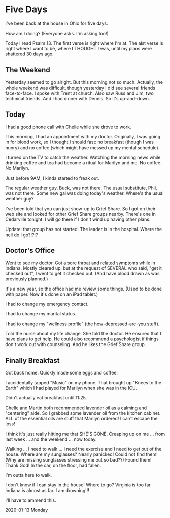 # Five Days

I've been back at the house in Ohio for five days.

How am I doing? (Everyone asks. I'm asking too!)

Today I read Psalm 13. The first verse is right where I'm at.
The alst verse is right where I want to be, where I THOUGHT I was,
until my plans were shattered 30 days ago.

## The Weekend

Yesterday seemed to go alright.
But this morning not so much. Actually, the whole weekend was difficult,
though yesterday I did see several friends face-to-face. I spoke with
Trent at church. Also saw Russ and Jim, two technical friends.
And I had dinner with Dennis. So it's up-and-down.

## Today

I had a good phone call with Chelle while she drove to work.

This morning, I had an appointment with my doctor.
Originally, I was going in for blood work, so I thought I should fast:
no breakfast (though I was hunry) and no coffee (which might have
messed up my mental schedule).

I turned on the TV to catch the weather.
Watching the morning news while drinking coffee and tea
had become a ritual for Marilyn and me. No coffee. No Marilyn.

Just before 9AM, I kinda started to freak out.

The regular weather guy, Buck, was not there.
The usual substitute, Phil, was not there.
Some new gal was doing today's weather.
Where's the usual weather guy?

I've been told that you can just show-up to Grief Share.
So I got on their web site and looked for other Grief Share groups
nearby. There's one in Cedarville tonight. I will go there if I
don't wind up having other plans.

Update: that group has not started. The leader is in the hospital.
Where the hell do I go?!?!?

## Doctor's Office

Went to see my doctor.
Got a sore throat and related symptoms while in Indiana.
Mostly cleared up, but at the request of SEVERAL who said,
"get it checked out", I went to get it checked out.
(And have blood drawn as was previously planned.)

It's a new year, so the office had me review some things.
(Used to be done with paper. Now it's done on an iPad tablet.)

I had to change my emergency contact.

I had to change my marital status.

I had to change my "wellness profile" (the how-depressed-are-you stuff).

Told the nurse about my life change. She told the doctor.
He ensured that I have plans to get help. He could also recommend
a psychologist if things don't work out with counseling.
And he likes the Grief Share group.

## Finally Breakfast

Got back home. Quickly made some eggs and coffee.

I accidentally tapped "Music" on my phone.
That brought up "Knees to the Earth" which I had played
for Marilyn when she was in the ICU.

Didn't actually eat breakfast until 11:25.

Chelle and Martin both recommended lavender oil
as a calming and "centering" aide. So I grabbed some lavender oil
from the kitchen cabinet. ALL of the essential oils are stuff that
Marilyn ordered! I can't escape the loss!

I think it's just really hitting me that SHE'S GONE.
Creaping up on me ... from last week ... and the weekend ... now today.

Walking ... I need to walk ... I need the exercise and I need
to get out of the house. Where are my sunglasses? Nearly panicked!
Could not find them! (Why are missing sunglasses stressing me out so 
bad??) Found them! Thank God! In the car, on the floor, had fallen.

I'm outta here to walk.

I don't know if I can stay in the house!
Where to go? Virginia is too far. Indiana is almost as far.
I am drowning!!!

I'll have to ammend this.

2020-01-13 Monday


